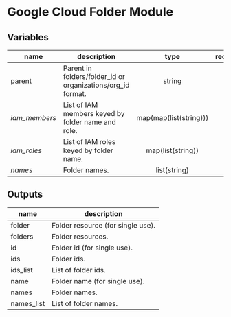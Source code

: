 # Google Cloud Folder Module

<!-- BEGIN TFDOC -->
## Variables

| name | description | type | required |
|---|---|:---: |:---:|
| parent | Parent in folders/folder_id or organizations/org_id format. | string | ✓
| *iam_members* | List of IAM members keyed by folder name and role. | map(map(list(string))) | 
| *iam_roles* | List of IAM roles keyed by folder name. | map(list(string)) | 
| *names* | Folder names. | list(string) | 

## Outputs

| name | description |
|---|---|
| folder | Folder resource (for single use). |
| folders | Folder resources. |
| id | Folder id (for single use). |
| ids | Folder ids. |
| ids_list | List of folder ids. |
| name | Folder name (for single use). |
| names | Folder names. |
| names_list | List of folder names. |
<!-- END TFDOC -->
